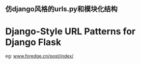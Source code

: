 ## 仿django风格的urls.py和模块化结构

# Django-Style URL Patterns for Django Flask

eg: www.foredge.cn/post/index/
